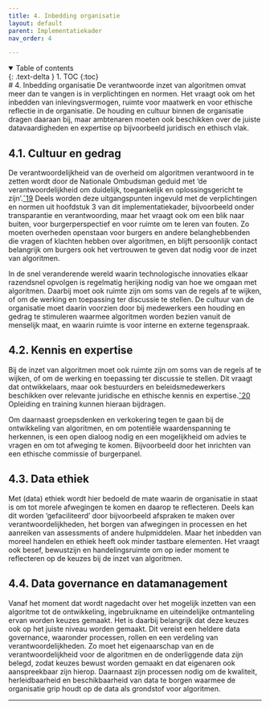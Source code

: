 ```yaml
---
title: 4. Inbedding organisatie
layout: default
parent: Implementatiekader
nav_order: 4

---
```

<details open markdown="block">
  <summary>
    Table of contents
  </summary>
  {: .text-delta }
1. TOC
{:toc}
</details>
# 4. Inbedding organisatie
De verantwoorde inzet van algoritmen omvat meer dan te vangen is in verplichtingen en normen. Het vraagt ook om het inbedden van inlevingsvermogen, ruimte voor maatwerk en voor ethische reflectie in de organisatie. De houding en cultuur binnen de organisatie dragen daaraan bij, maar ambtenaren moeten ook beschikken over de juiste datavaardigheden en expertise op bijvoorbeeld juridisch en ethisch vlak. 

## 4.1. Cultuur en gedrag
De verantwoordelijkheid van de overheid om algoritmen verantwoord in te zetten wordt door de Nationale Ombudsman geduid met ‘de verantwoordelijkheid om duidelijk, toegankelijk en oplossingsgericht te zijn’.[ˆ19] Deels worden deze uitgangspunten ingevuld met de verplichtingen en normen uit hoofdstuk 3 van dit implementatiekader, bijvoorbeeld onder transparantie en verantwoording, maar het vraagt ook om een blik naar buiten, voor burgerperspectief en voor ruimte om te leren van fouten. Zo moeten overheden openstaan voor burgers en andere belanghebbenden die vragen of klachten hebben over algoritmen, en blijft persoonlijk contact belangrijk om burgers ook het vertrouwen te geven dat nodig voor de inzet van algoritmen.
 
In de snel veranderende wereld waarin technologische innovaties elkaar razendsnel opvolgen is regelmatig herijking nodig van hoe we omgaan met algoritmen. Daarbij moet ook ruimte zijn om soms van de regels af te wijken, of om de werking en toepassing ter discussie te stellen. De cultuur van de organisatie moet daarin voorzien door bij medewerkers een houding en gedrag te stimuleren waarmee algoritmen worden bezien vanuit de menselijk maat, en waarin ruimte is voor interne en externe tegenspraak. 

## 4.2. Kennis en expertise
Bij de inzet van algoritmen moet ook ruimte zijn om soms van de regels af te wijken, of om de werking en toepassing ter discussie te stellen. Dit vraagt dat ontwikkelaars, maar ook bestuurders en beleidsmedewerkers beschikken over relevante juridische en ethische kennis en expertise.[ˆ20] Opleiding en training kunnen hieraan bijdragen. 

Om daarnaast groepsdenken en verkokering tegen te gaan bij de ontwikkeling van algoritmen, en om potentiële waardenspanning te herkennen, is een open dialoog nodig en een mogelijkheid om advies te vragen en om tot afweging te komen. Bijvoorbeeld door het inrichten van een ethische commissie of burgerpanel. 

## 4.3. Data ethiek 
Met (data) ethiek wordt hier bedoeld de mate waarin de organisatie in staat is om tot morele afwegingen te komen en daarop te reflecteren. Deels kan dit worden ‘gefaciliteerd’ door bijvoorbeeld afspraken te maken over verantwoordelijkheden, het borgen van afwegingen in processen en het aanreiken van assessments of andere hulpmiddelen. Maar het inbedden van moreel handelen en ethiek heeft ook minder tastbare elementen. Het vraagt ook besef, bewustzijn en handelingsruimte om op ieder moment te reflecteren op de keuzes bij de inzet van algoritmen.

## 4.4. Data governance en datamanagement
Vanaf het moment dat wordt nagedacht over het mogelijk inzetten van een algoritme tot de ontwikkeling, ingebruikname en uiteindelijke ontmanteling ervan worden keuzes gemaakt. Het is daarbij belangrijk dat deze keuzes ook op het juiste niveau worden gemaakt. Dit vereist een heldere data governance, waaronder processen, rollen en een verdeling van verantwoordelijkheden. Zo moet het eigenaarschap van en de verantwoordelijkheid voor de algoritmen en de onderliggende data zijn belegd, zodat keuzes bewust worden gemaakt en dat eigenaren ook aanspreekbaar zijn hierop. Daarnaast zijn processen nodig om de kwaliteit, herleidbaarheid en beschikbaarheid van data te borgen waarmee de organisatie grip houdt op de data als grondstof voor algoritmen.

---

[ˆ19]: <https://www.nationaleombudsman.nl/system/files/bijlage/DEF%202.0%20Rapport%20–%20Een%20burger%20is%20geen%20dataset_0.pdf>

[ˆ20]: <https://www.rathenau.nl/sites/default/files/2022-11/Overzicht_aanbevelingen_Algoritmes_afwegen_Rathenau_Instituut.pdf>